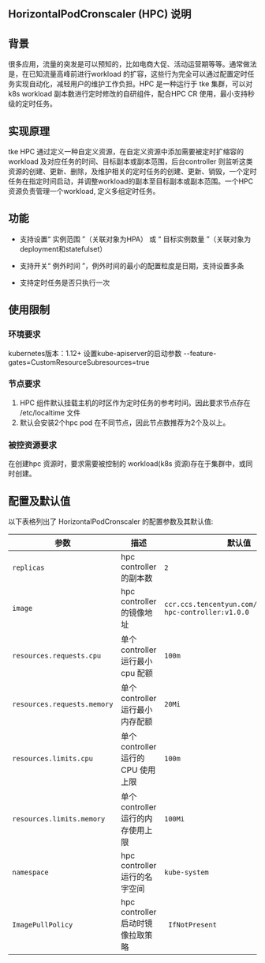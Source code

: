 ## HorizontalPodCronscaler (HPC) 说明

## 背景

很多应用，流量的突发是可以预知的，比如电商大促、活动运营期等等。通常做法是，在已知流量高峰前进行workload 的扩容，这些行为完全可以通过配置定时任务实现自动化，减轻用户的维护工作负担。HPC 是一种运行于 tke 集群，可以对k8s workload 副本数进行定时修改的自研组件，配合HPC CR 使用，最小支持秒级的定时任务。

## 实现原理

tke HPC 通过定义一种自定义资源，在自定义资源中添加需要被定时扩缩容的 workload 及对应任务的时间、目标副本或副本范围，后台controller 则监听这类资源的创建、更新、删除，及维护相关的定时任务的创建、更新、销毁，一个定时任务在指定时间启动，并调整workload的副本至目标副本或副本范围。一个HPC 资源负责管理一个workload, 定义多组定时任务。


## 功能

  - 支持设置“ 实例范围 ”（关联对象为HPA） 或 “ 目标实例数量 ”（关联对象为deployment和statefulset）

  - 支持开关“ 例外时间 ”，例外时间的最小的配置粒度是日期，支持设置多条

  - 支持定时任务是否只执行一次


## 使用限制

### 环境要求

kubernetes版本：1.12+
设置kube-apiserver的启动参数 --feature-gates=CustomResourceSubresources=true

### 节点要求

1. HPC 组件默认挂载主机的时区作为定时任务的参考时间。因此要求节点存在 /etc/localtime 文件
2. 默认会安装2个hpc pod 在不同节点，因此节点数推荐为2个及以上。

### 被控资源要求

在创建hpc 资源时，要求需要被控制的 workload(k8s 资源)存在于集群中，或同时创建。

## 配置及默认值

以下表格列出了  HorizontalPodCronscaler 的配置参数及其默认值:

| 参数                        | 描述                               | 默认值 |
| --------------------------- | ---------------------------------- | --------------------------------------------- |
| `replicas`                  | hpc controller 的副本数            | `2`                                           |
| `image`                     | hpc controller 的镜像地址          | `ccr.ccs.tencentyun.com/tkeimages/tke-hpc-controller:v1.0.0` |
| `resources.requests.cpu`    | 单个 controller 运行最小 cpu 配额 | `100m`                                        |
| `resources.requests.memory` | 单个 controller  运行最小内存配额  | `20Mi`                                        |
| `resources.limits.cpu`      | 单个 controller 运行的CPU 使用上限 | `100m`                                        |
| `resources.limits.memory`   | 单个 controller 运行的内存使用上限 | `100Mi`                                       |
| `namespace` | hpc controller 运行的名字空间 | `kube-system`                         |
| `ImagePullPolicy` | hpc controller 启动时镜像拉取策略 | ` IfNotPresent`                        |
